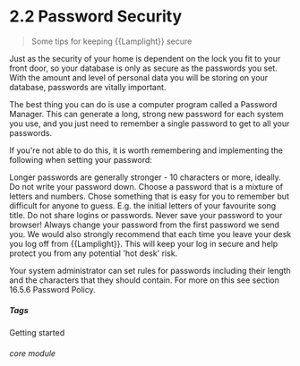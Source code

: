 # 2.2 Password Security

> Some tips for keeping {{Lamplight}} secure

Just as the security of your home is dependent on the lock you fit to your front door, so your database is only as secure as the passwords you set. With the amount and level of personal data you will be storing on your database, passwords are vitally important.

The best thing you can do is use a computer program called a Password Manager. This can generate a long, strong new password for each system you use, and you just need to remember a single password to get to all your passwords.

If you're not able to do this, it is worth remembering and implementing the following when setting your password:

Longer passwords are generally stronger - 10 characters or more, ideally.
Do not write your password down.
Choose a password that is a mixture of letters and numbers.
Chose something that is easy for you to remember but difficult for anyone to guess. E.g. the initial letters of your favourite song title.
Do not share logins or passwords.
Never save your password to your browser!
Always change your password from the first password we send you.
We would also strongly recommend that each time you leave your desk you log off from {{Lamplight}}. This will keep your log in secure and help protect you from any potential 'hot desk' risk.


Your system administrator can set rules for passwords including their length and the characters that they should contain. For more on this see section 16.5.6 Password Policy.

##### Tags
Getting started

###### core module
